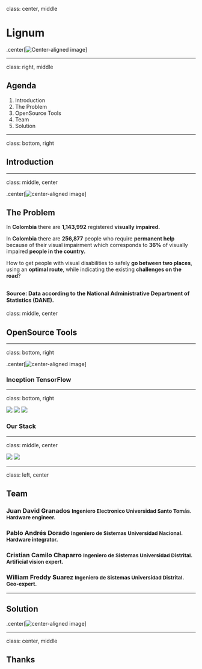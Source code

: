 
class: center, middle

# Lignum

.center[![Center-aligned image](/home/np300e4z/Descargas/gnu.png)]

---

class: right, middle

## Agenda

1. Introduction
3. The Problem
4. OpenSource Tools
4. Team
5. Solution

---

class: bottom, right

## Introduction

---

class: middle, center

.center[![center-aligned image](/home/np300e4z/Descargas/p1.png)]

## The Problem
In **Colombia** there are **1,143,992** registered **visually impaired.**

In **Colombia** there are **256,877** people who require **permanent help** because of their visual impairment which corresponds to **36%** of visually impaired **people in the country.**

How to get people with visual disabilities to safely **go between two places**, using an **optimal route**, while indicating the existing **challenges on the road**?

<small><small>Source: Data according to the National Administrative Department of Statistics (DANE).</small></small>
---

class: middle, center

## OpenSource Tools

---

class: bottom, right

.center[![center-aligned image](/home/np300e4z/Descargas/inception.png)]

### Inception TensorFlow

---

class: bottom, right


![](http://plainicon.com/dboard/userprod/2800_a1826/prod_thumb/plainicon.com-50291-256px-240.png)
![](https://stash.wimpmusic.com/projects/GO/avatar.png?s=256&v=1448445002000)
![](https://cdn-images-1.medium.com/max/600/1*hI53J-mJv3c3HADlQ7bWhg.png)

### Our Stack

---

class: middle, center

![](http://es.opendomo.org/files/Raspberry_Pi.png)
![](http://buttonduino.site44.com/images/loop-arduino.png)

---

class: left, center

## Team

### Juan David Granados <small>Ingeniero Electronico Universidad Santo Tomás.<br>Hardware engineer.</small>
### Pablo Andrés Dorado <small>Ingeniero de Sistemas Universidad Nacional.<br>Hardware integrator.</small>
### Cristian Camilo Chaparro <small>Ingeniero de Sistemas Universidad Distrital.<br>Artificial vision expert.</small>
### William Freddy Suarez <small>Ingeniero de Sistemas Universidad Distrital.<br>Geo-expert.</small>

---

## Solution

.center[![center-aligned image](/home/np300e4z/Descargas/sol.png)]

---

class: center, middle

## Thanks
